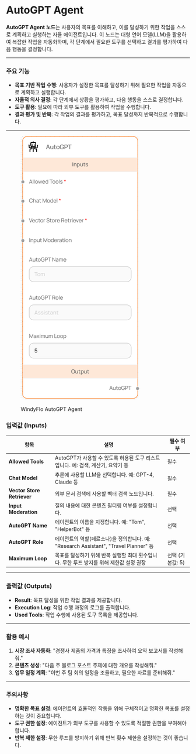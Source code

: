 # AutoGPT Agent

**AutoGPT Agent 노드**는 사용자의 목표를 이해하고, 이를 달성하기 위한 작업을 스스로 계획하고 실행하는 자율 에이전트입니다. 이 노드는 대형 언어 모델(LLM)을 활용하여 복잡한 작업을 자동화하며, 각 단계에서 필요한 도구를 선택하고 결과를 평가하여 다음 행동을 결정합니다.

***

### 주요 기능

* **목표 기반 작업 수행**: 사용자가 설정한 목표를 달성하기 위해 필요한 작업을 자동으로 계획하고 실행합니다.
* **자율적 의사 결정**: 각 단계에서 상황을 평가하고, 다음 행동을 스스로 결정합니다.
* **도구 활용**: 필요에 따라 외부 도구를 활용하여 작업을 수행합니다.
* **결과 평가 및 반복**: 각 작업의 결과를 평가하고, 목표 달성까지 반복적으로 수행합니다.

***

<figure><img src="../../../.gitbook/assets/image (68).png" alt=""><figcaption><p>WindyFlo AutoGPT Agent</p></figcaption></figure>

### 입력값 (Inputs)

| 항목                         | 설명                                                                 | 필수 여부       |
| -------------------------- | ------------------------------------------------------------------ | ----------- |
| **Allowed Tools**          | AutoGPT가 사용할 수 있도록 허용된 도구 리스트입니다. 예: 검색, 계산기, 요약기 등                | 필수          |
| **Chat Model**             | 추론에 사용할 LLM을 선택합니다. 예: GPT-4, Claude 등                             | 필수          |
| **Vector Store Retriever** | 외부 문서 검색에 사용할 벡터 검색 노드입니다.                                         | 필수          |
| **Input Moderation**       | 질의 내용에 대한 콘텐츠 필터링 여부를 설정합니다.                                       | 선택          |
| **AutoGPT Name**           | 에이전트의 이름을 지정합니다. 예: "Tom", "HelperBot" 등                           | 선택          |
| **AutoGPT Role**           | 에이전트의 역할(페르소나)을 정의합니다. 예: "Research Assistant", "Travel Planner" 등 | 선택          |
| **Maximum Loop**           | 목표를 달성하기 위해 반복 실행할 최대 횟수입니다. 무한 루프 방지를 위해 제한값 설정 권장                | 선택 (기본값: 5) |

***

### 출력값 (Outputs)

* **Result**: 목표 달성을 위한 작업 결과를 제공합니다.
* **Execution Log**: 작업 수행 과정의 로그를 출력합니다.
* **Used Tools**: 작업 수행에 사용된 도구 목록을 제공합니다.

***

### 활용 예시

1. **시장 조사 자동화**: "경쟁사 제품의 가격과 특징을 조사하여 요약 보고서를 작성해줘."
2. **콘텐츠 생성**: "다음 주 블로그 포스트 주제에 대한 개요를 작성해줘."
3. **업무 일정 계획**: "이번 주 팀 회의 일정을 조율하고, 필요한 자료를 준비해줘."

***

### 주의사항

* **명확한 목표 설정**: 에이전트의 효율적인 작동을 위해 구체적이고 명확한 목표를 설정하는 것이 중요합니다.
* **도구 권한 설정**: 에이전트가 외부 도구를 사용할 수 있도록 적절한 권한을 부여해야 합니다.
* **반복 제한 설정**: 무한 루프를 방지하기 위해 반복 횟수 제한을 설정하는 것이 좋습니다.

